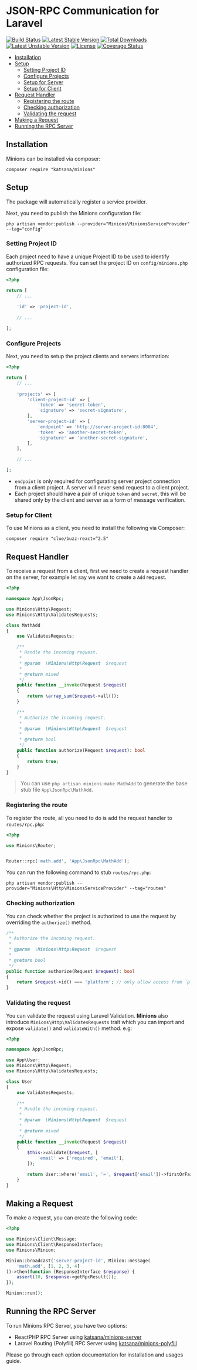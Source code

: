 JSON-RPC Communication for Laravel
===================

[![Build Status](https://travis-ci.org/katsana/minions.svg?branch=2.x)](https://travis-ci.org/katsana/minions)
[![Latest Stable Version](https://poser.pugx.org/katsana/minions/v/stable)](https://packagist.org/packages/katsana/minions)
[![Total Downloads](https://poser.pugx.org/katsana/minions/downloads)](https://packagist.org/packages/katsana/minions)
[![Latest Unstable Version](https://poser.pugx.org/katsana/minions/v/unstable)](https://packagist.org/packages/katsana/minions)
[![License](https://poser.pugx.org/katsana/minions/license)](https://packagist.org/packages/katsana/minions)
[![Coverage Status](https://coveralls.io/repos/github/katsana/minions/badge.svg?branch=2.x)](https://coveralls.io/github/katsana/minions?branch=2.x)

* [Installation](#installation)
* [Setup](#setup)
    - [Setting Project ID](#setting-project-id)
    - [Configure Projects](#configure-projects)
    - [Setup for Server](#setup-for-server)
    - [Setup for Client](#setup-for-client)
* [Request Handler](#request-handler)
    - [Registering the route](#registering-the-route)
    - [Checking authorization](#checking-authorization)
    - [Validating the request](#validating-the-request)
* [Making a Request](#making-a-request)
* [Running the RPC Server](#running-the-rpc-server)

## Installation

Minions can be installed via composer:

```
composer require "katsana/minions"
```

## Setup

The package will automatically register a service provider.

Next, you need to publish the Minions configuration file:

```
php artisan vendor:publish --provider="Minions\MinionsServiceProvider" --tag="config"
```

### Setting Project ID

Each project need to have a unique Project ID to be used to identify authorized RPC requests. You can set the project ID on `config/minions.php` configuration file:

```php
<?php

return [
    // ...
    
    'id' => 'project-id',
    
    // ...

];
```

### Configure Projects

Next, you need to setup the project clients and servers information:

```php
<?php

return [
    // ...
    
    'projects' => [
        'client-project-id' => [
            'token' => 'secret-token',
            'signature' => 'secret-signature',
        ],
        'server-project-id' => [
            'endpoint' => 'http://server-project-id:8084',
            'token' => 'another-secret-token',
            'signature' => 'another-secret-signature',
        ],
    ],

    // ...

];
```

* `endpoint` is only required for configurating server project connection from a client project. A server will never send request to a client project.
* Each project should have a pair of unique `token` and `secret`, this will be shared only by the client and server as a form of message verification.

### Setup for Client

To use Minions as a client, you need to install the following via Composer:

```
composer require "clue/buzz-react=^2.5"
```

## Request Handler
 
To receive a request from a client, first we need to create a request handler on the server, for example let say we want to create a `Add` request.

```php
<?php

namespace App\JsonRpc;

use Minions\Http\Request;
use Minions\Http\ValidatesRequests;

class MathAdd
{
    use ValidatesRequests;

    /**
     * Handle the incoming request.
     *
     * @param  \Minions\Http\Request  $request
     *
     * @return mixed
     */
    public function __invoke(Request $request)
    {
        return \array_sum($request->all());
    }

    /**
     * Authorize the incoming request.
     *
     * @param  \Minions\Http\Request  $request
     *
     * @return bool
     */
    public function authorize(Request $request): bool
    {
        return true;
    }
}
```

> You can use `php artisan minions:make MathAdd` to generate the base stub file `App\JsonRpc\MathAdd`.

### Registering the route

To register the route, all you need to do is add the request handler to `routes/rpc.php`:

```php
<?php

use Minions\Router;


Router::rpc('math.add', 'App\JsonRpc\MathAdd');
```

You can run the following command to stub `routes/rpc.php`:

```
php artisan vendor:publish --provider="Minions\Http\MinionsServiceProvider" --tag="routes"
```

### Checking authorization

You can check whether the project is authorized to use the request by overriding the `authorize()` method.

```php
/**
 * Authorize the incoming request.
 *
 * @param  \Minions\Http\Request  $request
 *
 * @return bool
 */
public function authorize(Request $request): bool
{
    return $request->id() === 'platform'; // only allow access from `platform`
}
```

### Validating the request

You can validate the request using Laravel Validation. **Minions** also introduce `Minions\Http\ValidatesRequests` trait which you can import and expose `validate()` and `validateWith()` method. e.g:

```php
<?php

namespace App\JsonRpc;

use App\User;
use Minions\Http\Request;
use Minions\Http\ValidatesRequests;

class User
{
    use ValidatesRequests;
    
    /**
     * Handle the incoming request.
     *
     * @param  \Minions\Http\Request  $request
     *
     * @return mixed
     */
    public function __invoke(Request $request)
    {
        $this->validate($request, [
            'email' => ['required', 'email'],
        ]);

        return User::where('email', '=', $request['email'])->firstOrFail();
    }
}
```

## Making a Request

To make a request, you can create the following code:

```php
<?php

use Minions\Client\Message;
use Minions\Client\ResponseInterface;
use Minions\Minion;

Minion::broadcast('server-project-id', Minion::message(
    'math.add', [1, 2, 3, 4]
))->then(function (ResponseInterface $response) {
    assert(10, $response->getRpcResult());
});

Minion::run();
```

## Running the RPC Server

To run Minions RPC Server, you have two options:

* ReactPHP RPC Server using [katsana/minions-server](https://github.com/katsana/minions-server)
* Laravel Routing (Polyfill) RPC Server using [katsana/minions-polyfill](https://github.com/katsana/minions-polyfill)

Please go through each option documentation for installation and usages guide.

